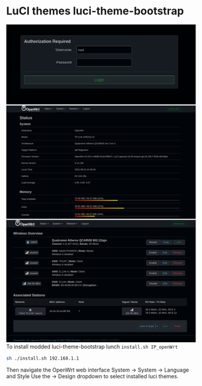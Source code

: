 # LuCI themes luci-theme-bootstrap
![login](assets/Screenshot%20from%202022-09-24%2011-02-37.png)
![main dashboard](assets/Screenshot%20from%202022-09-24%2010-48-01.png)
![wireless](assets/Screenshot%20from%202022-09-24%2011-03-23.png)
To install modded luci-theme-bootstrap lunch `install.sh IP_openWrt`

```bash
sh ./install.sh 192.168.1.1
```

Then navigate the OpenWrt web interface System → System → Language and Style
Use the → Design dropdown to select installed luci themes.
